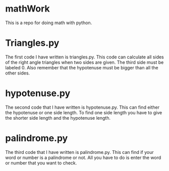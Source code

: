 # mathWork
This is a repo for doing math with python. 

# Triangles.py
 The first code I have written is triangles.py. This code can calculate all sides of the right angle triangles when two sides are given. The third side must be labeled 0. Also remember that the hypotenuse must be bigger than all the other sides. 

# hypotenuse.py
The second code that I have written is hypotenuse.py. This can find either the hypotenuse or one side length. To find one side length you have to give the shorter side length and the hypotenuse length. 

# palindrome.py
The third code that I have written is palindrome.py. This can find if your word or number is a palindrome or not. All you have to do is enter the word or number that you want to check. 
